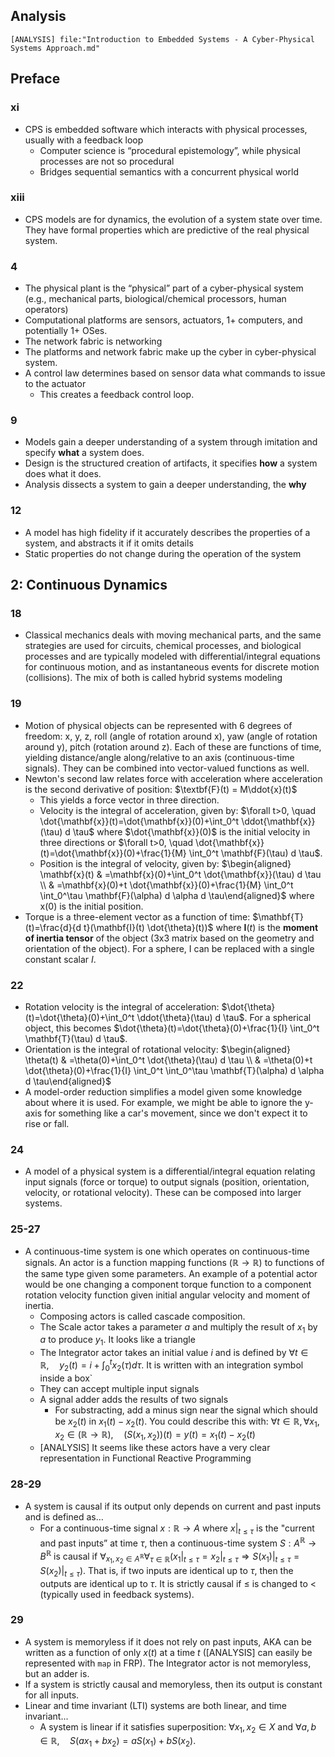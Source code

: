 ## Analysis
```query
[ANALYSIS] file:"Introduction to Embedded Systems - A Cyber-Physical Systems Approach.md"
```
## Preface
### xi
* CPS is embedded software which interacts with physical processes, usually with a feedback loop
	* Computer science is “procedural epistemology”, while physical processes are not so procedural
	* Bridges sequential semantics with a concurrent physical world
### xiii
* CPS models are for dynamics, the evolution of a system state over time. They have formal properties which are predictive of the real physical system.
### 4
* The physical plant is the “physical” part of a cyber-physical system (e.g., mechanical parts, biological/chemical processors, human operators)
* Computational platforms are sensors, actuators, 1+ computers, and potentially 1+ OSes.
* The network fabric is networking
* The platforms and network fabric make up the cyber in cyber-physical system.
* A control law determines based on sensor data what commands to issue to the actuator
	* This creates a feedback control loop.
### 9
* Models gain a deeper understanding of a system through imitation and specify **what** a system does.
* Design is the structured creation of artifacts, it specifies **how** a system does what it does.
* Analysis dissects a system to gain a deeper understanding, the **why**
### 12
* A model has high fidelity if it accurately describes the properties of a system, and abstracts it if it omits details
* Static properties do not change during the operation of the system
## 2: Continuous Dynamics
### 18
* Classical mechanics deals with moving mechanical parts, and the same strategies are used for circuits, chemical processes, and biological processes and are typically modeled with differential/integral equations for continuous motion, and as instantaneous events for discrete motion (collisions). The mix of both is called hybrid systems modeling
### 19
* Motion of physical objects can be represented with 6 degrees of freedom: x, y, z, roll (angle of rotation around x), yaw (angle of rotation around y), pitch (rotation around z). Each of these are functions of time, yielding distance/angle along/relative to an axis (continuous-time signals). They can be combined into vector-valued functions as well.
* Newton's second law relates force with acceleration where acceleration is the second derivative of position: $\textbf{F}(t) = M\ddot{x}(t)$
	* This yields a force vector in three direction.
	* Velocity is the integral of acceleration, given by: $\forall t>0, \quad \dot{\mathbf{x}}(t)=\dot{\mathbf{x}}(0)+\int_0^t \ddot{\mathbf{x}}(\tau) d \tau$ where $\dot{\mathbf{x}}(0)$ is the initial velocity in three directions or $\forall t>0, \quad \dot{\mathbf{x}}(t)=\dot{\mathbf{x}}(0)+\frac{1}{M} \int_0^t \mathbf{F}(\tau) d \tau$.
	* Position is the integral of velocity, given by: $\begin{aligned} \mathbf{x}(t) & =\mathbf{x}(0)+\int_0^t \dot{\mathbf{x}}(\tau) d \tau \\ & =\mathbf{x}(0)+t \dot{\mathbf{x}}(0)+\frac{1}{M} \int_0^t \int_0^\tau \mathbf{F}(\alpha) d \alpha d \tau\end{aligned}$ where x(0) is the initial position.
* Torque is a three-element vector as a function of time: $\mathbf{T}(t)=\frac{d}{d t}(\mathbf{I}(t) \dot{\theta}(t))$ where $\textbf{I}(t)$ is the **moment of inertia tensor** of the object (3x3 matrix based on the geometry and orientation of the object). For a sphere, I can be replaced with a single constant scalar $\mathit{I}$. 
### 22
* Rotation velocity is the integral of acceleration: $\dot{\theta}(t)=\dot{\theta}(0)+\int_0^t \ddot{\theta}(\tau) d \tau$. For a spherical object, this becomes $\dot{\theta}(t)=\dot{\theta}(0)+\frac{1}{I} \int_0^t \mathbf{T}(\tau) d \tau$.
* Orientation is the integral of rotational velocity: $\begin{aligned} \theta(t) & =\theta(0)+\int_0^t \dot{\theta}(\tau) d \tau \\ & =\theta(0)+t \dot{\theta}(0)+\frac{1}{I} \int_0^t \int_0^\tau \mathbf{T}(\alpha) d \alpha d \tau\end{aligned}$
* A model-order reduction simplifies a model given some knowledge about where it is used. For example, we might be able to ignore the y-axis for something like a car's movement, since we don't expect it to rise or fall.
### 24
* A model of a physical system is a differential/integral equation relating input signals (force or torque) to output signals (position, orientation, velocity, or rotational velocity). These can be composed into larger systems.
### 25-27
* A continuous-time system is one which operates on continuous-time signals. An actor is a function mapping functions ($\mathbb{R} \rightarrow \mathbb{R}$) to functions of the same type given some parameters. An example of a potential actor would be one changing a component torque function to a component rotation velocity function given initial angular velocity and moment of inertia.
	* Composing actors is called cascade composition.
	* The Scale actor takes a parameter $a$ and multiply the result of $x_1$ by $a$ to produce $y_1$. It looks like a triangle
	* The Integrator actor takes an initial value $i$ and is defined by $\forall t \in \mathbb{R}, \quad y_2(t)=i+\int_0^t x_2(\tau) d \tau$. It is written with an integration symbol inside a box`
	* They can accept multiple input signals
	* A signal adder adds the results of two signals
		* For substracting, add a minus sign near the signal which should be $x_2(t)$ in $x_1(t) - x_2(t)$. You could describe this with: $\forall t \in \mathbb{R}, \forall x_1, x_2 \in(\mathbb{R} \rightarrow \mathbb{R}), \quad\left(S\left(x_1, x_2\right)\right)(t)=y(t)=x_1(t)-x_2(t)$
	* [ANALYSIS] It seems like these actors have a very clear representation in Functional Reactive Programming
### 28-29
* A system is causal if its output only depends on current and past inputs and is defined as…
	* For a continuous-time signal $x: \mathbb{R} \rightarrow A$ where $\left.x\right|_{t \leq \tau}$ is the "current and past inputs” at time $\tau$, then a continuous-time system $S: A^\mathbb{R} \rightarrow B^\mathbb{R}$ is causal if $\forall_{x_1,x_2 \in A^\mathbb{R}}\forall_{\tau\in\mathbb{R}}\left(\left.x_1\right|_{t \leq \tau}=\left.\left.x_2\right|_{t \leq \tau} \Rightarrow S\left(x_1\right)\right|_{t \leq \tau}=\left.S\left(x_2\right)\right|_{t \leq \tau}\right)$. That is, if two inputs are identical up to $\tau$, then the outputs are identical up to $\tau$. It is strictly causal if $\leq$ is changed to $<$ (typically used in feedback systems).
### 29
* A system is memoryless if it does not rely on past inputs, AKA can be written as a function of only $x(t)$ at a time $t$ ([ANALYSIS] can easily be represented with `map` in FRP). The Integrator actor is not memoryless, but an adder is.
* If a system is strictly causal and memoryless, then its output is constant for all inputs.
* Linear and time invariant (LTI) systems are both linear, and time invariant...
	* A system is linear if it satisfies superposition: $\forall x_1, x_2 \in X$ and $\forall a, b \in \mathbb{R}, \quad S\left(a x_1+b x_2\right)=a S\left(x_1\right)+b S\left(x_2\right)$.